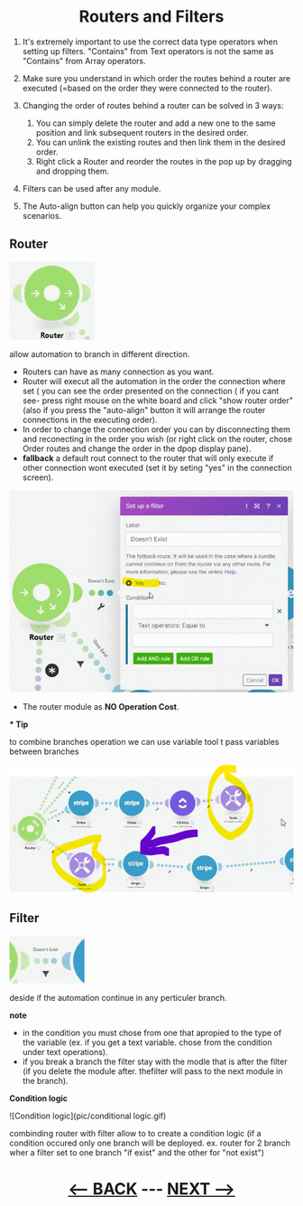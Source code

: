<div align="center">

# Routers and Filters
</div>

1. It's extremely important to use the correct data type operators when setting up filters. "Contains" from Text operators is not the same as "Contains" from Array operators.
2. Make sure you understand in which order the routes behind a router are executed (=based on the order they were connected to the router).
3. Changing the order of routes behind a router can be solved in 3 ways:
   1. You can simply delete the router and add a new one to the same position and link subsequent routers in the desired order.
   2. You can unlink the existing routes and then link them in the desired order.
   3. Right click a Router and reorder the routes in the pop up by dragging and dropping them.
  
4. Filters can be used after any module.
5. The Auto-align button can help you quickly organize your complex scenarios.


## Router

![Router](pic/router.gif)

allow automation to branch in different direction.


   * Routers can have as many connection as you want.
   * Router will execut all the automation in the order the connection where set ( you can see the order presented on the connection ( if you cant see- press right mouse on the white board and click "show router order" (also if you press the "auto-align" button it will arrange the router connections in the executing order).
   *  In order to change the connection order you  can by disconnecting them and reconecting in the order you wish (or right click on the router, chose Order routes and change the order in the dpop display pane).
   *  __fallback__ a default rout connect to the router that will only execute if other connection wont executed (set it by seting "yes" in the connection screen).

 ![fallback](pic/default_route.gif)
 
   * The router module as __NO Operation Cost__.

__* Tip__

to combine branches operation we can use variable tool t pass variables between branches

 ![Combine branches](pic/combine_branches.gif)
 
## Filter

![Filter](pic/filter.gif)

deside if the automation continue in any perticuler branch.

__note__ 
   * in the condition you must chose from one that apropied to the type of the variable (ex. if you get a text variable. chose from the condition under text operations).
   * if you break a branch the filter stay with the modle that is after the filter (if you delete the module after. thefilter will pass to the next module in the branch).

__Condition logic__

![Condition logic](pic/conditional logic.gif)

combinding router with filter allow to to create a condition logic (if a condition occured only one branch will be deployed. ex. router for 2 branch wher a filter set to one branch "if exist" and the other for "not exist")

     
<div align="center">

# [<-- BACK](date_and_general_inline_functions.md) --- [NEXT -->]()
</div>

